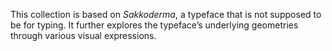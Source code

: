 <!--
title: Typeface not for Typing
year: 2021
version: v002
-->
This collection is based on *Sakkoderma*, a typeface that is not supposed to be for typing. It further explores the typeface’s underlying geometries through various visual expressions.
